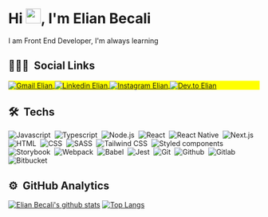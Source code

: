 <h1 align="left">Hi <img src="https://raw.githubusercontent.com/kaueMarques/kaueMarques/master/hi.gif" width="30px">, I'm Elian Becali</h1>

I am Front End Developer, I'm always learning 

## 👨🏽‍🦲 &nbsp;Social Links

<p align="left" style="background:yellow">

<a href="https://mail.google.com/mail/u/0/?fs=1&tf=cm&to=elianbecaliaguiar@gmail.com&su=Hey%20Elian,%20tudo%20bem?%20Tem%20uma%20conversa%20pra%20voc%C3%AA!" target="_blank">
  <img align="center" src="https://img.shields.io/badge/-elianbecaliaguiar@gmail.com-c14438?style=flat-square&logo=Gmail&logoColor=white" alt="Gmail Elian"/>  
</a>
<a href="https://linkedin.com/in/elianbecali" target="_blank">
  <img align="center" src="https://img.shields.io/badge/-elianbecali-blue?style=flat-square&logo=Linkedin&logoColor=white" alt="Linkedin Elian"/>
</a>
<a href="https://instagram.com/elianbecali" target="_blank">
 <img align="center" src="https://img.shields.io/badge/-elianbecali-e4405f?style=flat-square&logo=instagram&logoColor=white" alt="Instagram Elian"/>
</a>
<a href="https://dev.to/elianbecali" target="_blank">
 <img align="center" src="https://img.shields.io/badge/-elianbecali-090909?style=flat-square&logo=dev.to" alt="Dev.to Elian"/>
</a>
</p>

## 🛠 &nbsp;Techs

![Javascript](https://img.shields.io/badge/Javascript-282C34?style=flat&logo=javascript)&nbsp;
![Typescript](https://img.shields.io/badge/Typescript-282C34?logo=typescript)&nbsp;
![Node.js](https://img.shields.io/badge/Node.js-282C34?logo=node.js)&nbsp;
![React](https://img.shields.io/badge/React-282C34?logo=react)&nbsp;
![React Native](https://img.shields.io/badge/React%20Native-282C34?logo=react)&nbsp;
![Next.js](https://img.shields.io/badge/Next.js-282C34?logo=next.js)&nbsp;
![HTML](https://img.shields.io/badge/HTML-282C34?logo=html5)&nbsp;
![CSS](https://img.shields.io/badge/CSS-282C34?logo=css3&logoColor=1572B6)&nbsp;
![SASS](https://img.shields.io/badge/SASS-282C34?logo=sass)&nbsp;
![Tailwind CSS](https://img.shields.io/badge/Tailwind%20CSS-282C34?logo=tailwind-css)&nbsp;
![Styled components](https://img.shields.io/badge/Styled%20components-282C34?logo=styled-components)&nbsp;
![Storybook](https://img.shields.io/badge/Storybook-282C34?logo=storybook)&nbsp;
![Webpack](https://img.shields.io/badge/Webpack-282C34?logo=webpack)&nbsp;
![Babel](https://img.shields.io/badge/Babel-282C34?logo=babel)&nbsp;
![Jest](https://img.shields.io/badge/Jest-282C34?logo=jest&logoColor=94404d)&nbsp;
![Git](https://img.shields.io/badge/Git-282C34?logo=git)&nbsp;
![Github](https://img.shields.io/badge/Github-282C34?logo=github)&nbsp;
![Gitlab](https://img.shields.io/badge/Gitlab-282C34?logo=gitlab)&nbsp;
![Bitbucket](https://img.shields.io/badge/Bitbucket-282C34?logo=bitbucket&logoColor=0747a6)&nbsp;


## ⚙️ &nbsp;GitHub Analytics

<p align="center">

[![Elian Becali's github stats](https://github-readme-stats.vercel.app/api?username=elianbecali&show_icons=true&theme=radical&bg_color=30,0d0d0d,191919&title_color=fff&text_color=fff&icon_color=79ff97)](https://github.com/anuraghazra/github-readme-stats) [![Top Langs](https://github-readme-stats.vercel.app/api/top-langs/?username=elianbecali&layout=compact&theme=radical&bg_color=30,0d0d0d,191919&title_color=fff&text_color=fff&icon_color=79ff97)](https://github.com/anuraghazra/github-readme-stats)
  
</p>

